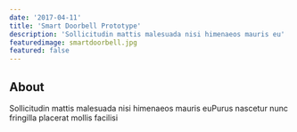 ```yaml
---
date: '2017-04-11'
title: 'Smart Doorbell Prototype'
description: 'Sollicitudin mattis malesuada nisi himenaeos mauris eu'
featuredimage: smartdoorbell.jpg
featured: false
---
```


## About

Sollicitudin mattis malesuada nisi himenaeos mauris euPurus nascetur nunc fringilla placerat mollis facilisi
